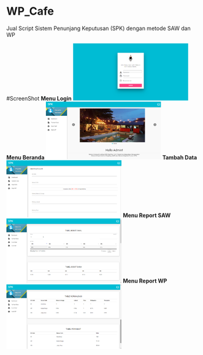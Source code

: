 # WP_Cafe
Jual Script Sistem Penunjang Keputusan (SPK) dengan metode SAW dan WP

#ScreenShot
<b>Menu Login</b>
<img src="https://github.com/hazzama98/WP_Cafe/blob/master/1.png?raw=true" width="300">
<b>Menu Beranda</b>
<img src="https://github.com/hazzama98/WP_Cafe/blob/master/2.png?raw=true" width="300">
<b>Tambah Data</b>
<img src="https://github.com/hazzama98/WP_Cafe/blob/master/3.png?raw=true" width="300">
<b>Menu Report SAW</b>
<img src="https://github.com/hazzama98/WP_Cafe/blob/master/4.png?raw=true" width="300">
<b>Menu Report WP</b>
<img src="https://github.com/hazzama98/WP_Cafe/blob/master/5.png?raw=true" width="300">

